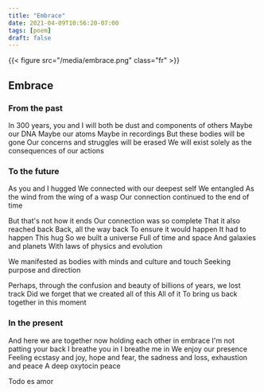 ```yaml
---
title: "Embrace"
date: 2021-04-09T10:56:20-07:00
tags: [poem]
draft: false
---
```


{{< figure src="/media/embrace.png" class="fr" >}}

## Embrace

### From the past

In 300 years, you and I will both be
dust and components of others
Maybe our DNA
Maybe our atoms
Maybe in recordings
But these bodies will be gone
Our concerns and struggles will be erased
We will exist solely as the consequences of our actions

### To the future

As you and I hugged
We connected with our deepest self
We entangled
As the wind from the wing of a wasp
Our connection continued to the end of time

But that's not how it ends
Our connection was so complete
That it also reached back
Back, all the way back
To ensure it would happen
It had to happen
This hug
So we built a universe
Full of time and space
And galaxies and planets
With laws of physics and evolution

We manifested as bodies with minds
and culture and touch
Seeking purpose and direction

Perhaps, through the confusion and beauty
of billions of years, we lost track
Did we forget that we created all of this
All of it
To bring us back together in this moment

### In the present

And here we are
together now
holding each other in embrace
I'm not patting your back
I breathe you in
I breathe me in
We enjoy our presence
Feeling ecstasy and joy,
hope and fear,
the sadness and loss,
exhaustion and peace
A deep oxytocin peace

Todo es amor
